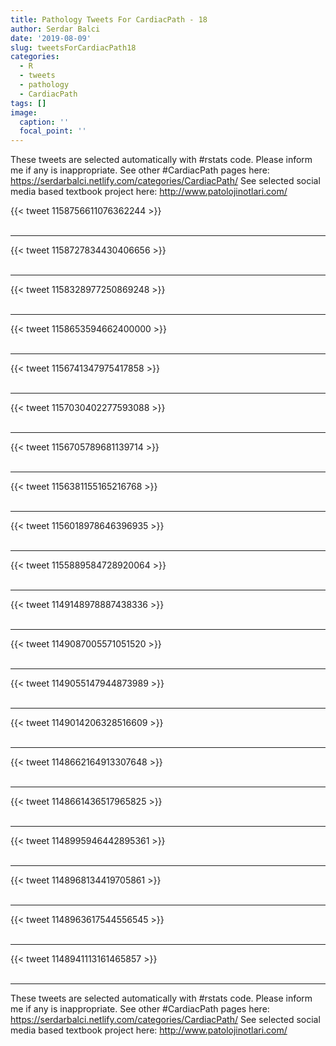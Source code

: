```yaml
---
title: Pathology Tweets For CardiacPath - 18
author: Serdar Balci
date: '2019-08-09'
slug: tweetsForCardiacPath18
categories:
  - R
  - tweets
  - pathology
  - CardiacPath
tags: []
image:
  caption: ''
  focal_point: ''
---
```



These tweets are selected automatically with #rstats code. Please inform me if any is inappropriate.
See other #CardiacPath pages here: https://serdarbalci.netlify.com/categories/CardiacPath/ 
See selected social media based textbook project here: http://www.patolojinotlari.com/

{{< tweet 1158756611076362244 >}}
<br>
<br>
<hr>
{{< tweet 1158727834430406656 >}}
<br>
<br>
<hr>
{{< tweet 1158328977250869248 >}}
<br>
<br>
<hr>
{{< tweet 1158653594662400000 >}}
<br>
<br>
<hr>
{{< tweet 1156741347975417858 >}}
<br>
<br>
<hr>
{{< tweet 1157030402277593088 >}}
<br>
<br>
<hr>
{{< tweet 1156705789681139714 >}}
<br>
<br>
<hr>
{{< tweet 1156381155165216768 >}}
<br>
<br>
<hr>
{{< tweet 1156018978646396935 >}}
<br>
<br>
<hr>
{{< tweet 1155889584728920064 >}}
<br>
<br>
<hr>
{{< tweet 1149148978887438336 >}}
<br>
<br>
<hr>
{{< tweet 1149087005571051520 >}}
<br>
<br>
<hr>
{{< tweet 1149055147944873989 >}}
<br>
<br>
<hr>
{{< tweet 1149014206328516609 >}}
<br>
<br>
<hr>
{{< tweet 1148662164913307648 >}}
<br>
<br>
<hr>
{{< tweet 1148661436517965825 >}}
<br>
<br>
<hr>
{{< tweet 1148995946442895361 >}}
<br>
<br>
<hr>
{{< tweet 1148968134419705861 >}}
<br>
<br>
<hr>
{{< tweet 1148963617544556545 >}}
<br>
<br>
<hr>
{{< tweet 1148941113161465857 >}}
<br>
<br>
<hr>


These tweets are selected automatically with #rstats code. Please inform me if any is inappropriate.
See other #CardiacPath pages here: https://serdarbalci.netlify.com/categories/CardiacPath/ 
See selected social media based textbook project here: http://www.patolojinotlari.com/
